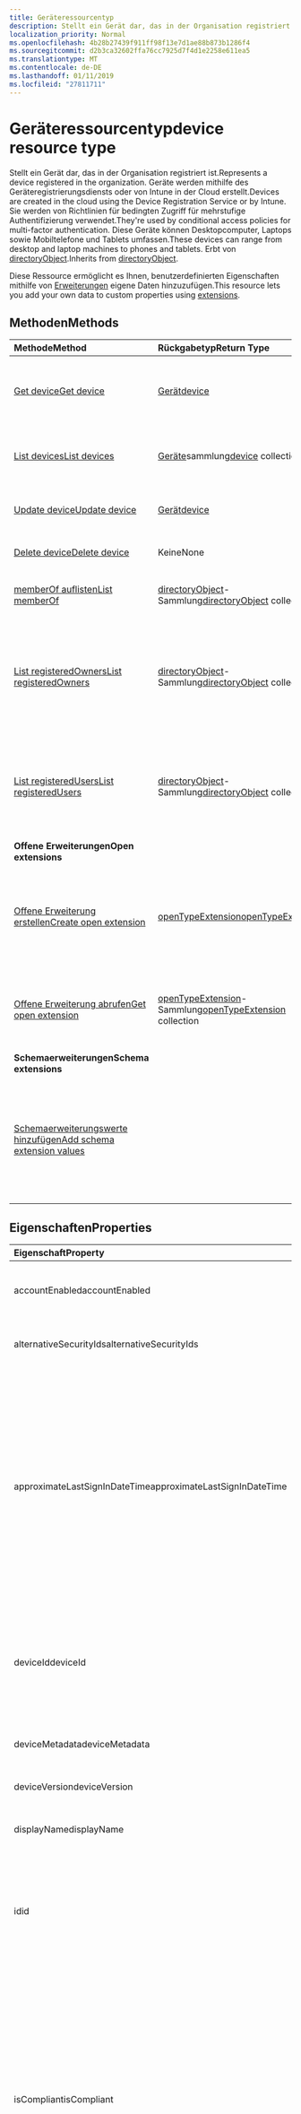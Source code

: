 ```yaml
---
title: Geräteressourcentyp
description: Stellt ein Gerät dar, das in der Organisation registriert ist. Geräte werden mithilfe des Geräteregistrierungsdiensts oder von Intune in der Cloud erstellt. Sie werden von Richtlinien für bedingten Zugriff für mehrstufige Authentifizierung verwendet. Diese Geräte können Desktopcomputer, Laptops sowie Mobiltelefone und Tablets umfassen. Erbt von directoryObject.
localization_priority: Normal
ms.openlocfilehash: 4b28b27439f911ff98f13e7d1ae88b873b1286f4
ms.sourcegitcommit: d2b3ca32602ffa76cc7925d7f4d1e2258e611ea5
ms.translationtype: MT
ms.contentlocale: de-DE
ms.lasthandoff: 01/11/2019
ms.locfileid: "27811711"
---
```

# <a name="device-resource-type"></a><span data-ttu-id="54dd7-107">Geräteressourcentyp</span><span class="sxs-lookup"><span data-stu-id="54dd7-107">device resource type</span></span>

<span data-ttu-id="54dd7-108">Stellt ein Gerät dar, das in der Organisation registriert ist.</span><span class="sxs-lookup"><span data-stu-id="54dd7-108">Represents a device registered in the organization.</span></span> <span data-ttu-id="54dd7-109">Geräte werden mithilfe des Geräteregistrierungsdiensts oder von Intune in der Cloud erstellt.</span><span class="sxs-lookup"><span data-stu-id="54dd7-109">Devices are created in the cloud using the Device Registration Service or by Intune.</span></span> <span data-ttu-id="54dd7-110">Sie werden von Richtlinien für bedingten Zugriff für mehrstufige Authentifizierung verwendet.</span><span class="sxs-lookup"><span data-stu-id="54dd7-110">They're used by conditional access policies for multi-factor authentication.</span></span> <span data-ttu-id="54dd7-111">Diese Geräte können Desktopcomputer, Laptops sowie Mobiltelefone und Tablets umfassen.</span><span class="sxs-lookup"><span data-stu-id="54dd7-111">These devices can range from desktop and laptop machines to phones and tablets.</span></span> <span data-ttu-id="54dd7-112">Erbt von [directoryObject](directoryobject.md).</span><span class="sxs-lookup"><span data-stu-id="54dd7-112">Inherits from [directoryObject](directoryobject.md).</span></span>

<span data-ttu-id="54dd7-113">Diese Ressource ermöglicht es Ihnen, benutzerdefinierten Eigenschaften mithilfe von [Erweiterungen](/graph/extensibility-overview) eigene Daten hinzuzufügen.</span><span class="sxs-lookup"><span data-stu-id="54dd7-113">This resource lets you add your own data to custom properties using [extensions](/graph/extensibility-overview).</span></span>


## <a name="methods"></a><span data-ttu-id="54dd7-114">Methoden</span><span class="sxs-lookup"><span data-stu-id="54dd7-114">Methods</span></span>

| <span data-ttu-id="54dd7-115">Methode</span><span class="sxs-lookup"><span data-stu-id="54dd7-115">Method</span></span>       | <span data-ttu-id="54dd7-116">Rückgabetyp</span><span class="sxs-lookup"><span data-stu-id="54dd7-116">Return Type</span></span>  |<span data-ttu-id="54dd7-117">Beschreibung</span><span class="sxs-lookup"><span data-stu-id="54dd7-117">Description</span></span>|
|:---------------|:--------|:----------|
|[<span data-ttu-id="54dd7-118">Get device</span><span class="sxs-lookup"><span data-stu-id="54dd7-118">Get device</span></span>](../api/device-get.md) | [<span data-ttu-id="54dd7-119">Gerät</span><span class="sxs-lookup"><span data-stu-id="54dd7-119">device</span></span>](device.md) |<span data-ttu-id="54dd7-120">Dient zum Lesen der Eigenschaften und der Beziehungen eines Geräteobjekts.</span><span class="sxs-lookup"><span data-stu-id="54dd7-120">Read properties and relationships of a device object.</span></span>|
|[<span data-ttu-id="54dd7-121">List devices</span><span class="sxs-lookup"><span data-stu-id="54dd7-121">List devices</span></span>](../api/device-list.md) | <span data-ttu-id="54dd7-122">[Geräte](device.md)sammlung</span><span class="sxs-lookup"><span data-stu-id="54dd7-122">[device](device.md) collection</span></span>| <span data-ttu-id="54dd7-123">Dient zum Abrufen einer Liste von Geräten, die in dem Verzeichnis registriert sind.</span><span class="sxs-lookup"><span data-stu-id="54dd7-123">Retrieve a list of devices registered in the directory.</span></span> |
|[<span data-ttu-id="54dd7-124">Update device</span><span class="sxs-lookup"><span data-stu-id="54dd7-124">Update device</span></span>](../api/device-update.md) | [<span data-ttu-id="54dd7-125">Gerät</span><span class="sxs-lookup"><span data-stu-id="54dd7-125">device</span></span>](device.md) |<span data-ttu-id="54dd7-126">Dient zum Aktualisieren der Eigenschaften eines Geräteobjekts.</span><span class="sxs-lookup"><span data-stu-id="54dd7-126">Update the properties of a device object.</span></span> |
|[<span data-ttu-id="54dd7-127">Delete device</span><span class="sxs-lookup"><span data-stu-id="54dd7-127">Delete device</span></span>](../api/device-delete.md) | <span data-ttu-id="54dd7-128">Keine</span><span class="sxs-lookup"><span data-stu-id="54dd7-128">None</span></span> |<span data-ttu-id="54dd7-129">Dient zum Löschen eines Geräteobjekts.</span><span class="sxs-lookup"><span data-stu-id="54dd7-129">Delete a device object.</span></span> |
|[<span data-ttu-id="54dd7-130">memberOf auflisten</span><span class="sxs-lookup"><span data-stu-id="54dd7-130">List memberOf</span></span>](../api/device-list-memberof.md) |<span data-ttu-id="54dd7-131">[directoryObject](directoryobject.md)-Sammlung</span><span class="sxs-lookup"><span data-stu-id="54dd7-131">[directoryObject](directoryobject.md) collection</span></span>| <span data-ttu-id="54dd7-132">Auflisten der Gruppen, denen das Gerät ein direktes Mitglied ist.</span><span class="sxs-lookup"><span data-stu-id="54dd7-132">List the groups that the device is a direct member of.</span></span> |
|[<span data-ttu-id="54dd7-133">List registeredOwners</span><span class="sxs-lookup"><span data-stu-id="54dd7-133">List registeredOwners</span></span>](../api/device-list-registeredowners.md) |<span data-ttu-id="54dd7-134">[directoryObject](directoryobject.md)-Sammlung</span><span class="sxs-lookup"><span data-stu-id="54dd7-134">[directoryObject](directoryobject.md) collection</span></span>| <span data-ttu-id="54dd7-135">Dient zum Abrufen der Benutzer, die registrierte Besitzer des Geräts in der registeredOwners-Navigationseigenschaft sind.</span><span class="sxs-lookup"><span data-stu-id="54dd7-135">Get the users that are registered owners of the device from the registeredOwners navigation property.</span></span>|
|[<span data-ttu-id="54dd7-136">List registeredUsers</span><span class="sxs-lookup"><span data-stu-id="54dd7-136">List registeredUsers</span></span>](../api/device-list-registeredusers.md) |<span data-ttu-id="54dd7-137">[directoryObject](directoryobject.md)-Sammlung</span><span class="sxs-lookup"><span data-stu-id="54dd7-137">[directoryObject](directoryobject.md) collection</span></span>| <span data-ttu-id="54dd7-138">Dient zum Abrufen registrierter Benutzer des Geräts aus der registeredUsers-Navigationseigenschaft.</span><span class="sxs-lookup"><span data-stu-id="54dd7-138">Get the registered users of the device from the registeredUsers navigation property.</span></span>|
|<span data-ttu-id="54dd7-139">**Offene Erweiterungen**</span><span class="sxs-lookup"><span data-stu-id="54dd7-139">**Open extensions**</span></span>| | |
|[<span data-ttu-id="54dd7-140">Offene Erweiterung erstellen</span><span class="sxs-lookup"><span data-stu-id="54dd7-140">Create open extension</span></span>](../api/opentypeextension-post-opentypeextension.md) |[<span data-ttu-id="54dd7-141">openTypeExtension</span><span class="sxs-lookup"><span data-stu-id="54dd7-141">openTypeExtension</span></span>](opentypeextension.md)| <span data-ttu-id="54dd7-142">Erstellt eine offene Erweiterung und fügt benutzerdefinierte Eigenschaften zu einer neuen oder vorhandenen Ressource hinzu.</span><span class="sxs-lookup"><span data-stu-id="54dd7-142">Create an open extension and add custom properties to a new or existing resource.</span></span>|
|[<span data-ttu-id="54dd7-143">Offene Erweiterung abrufen</span><span class="sxs-lookup"><span data-stu-id="54dd7-143">Get open extension</span></span>](../api/opentypeextension-get.md) |<span data-ttu-id="54dd7-144">[openTypeExtension](opentypeextension.md)-Sammlung</span><span class="sxs-lookup"><span data-stu-id="54dd7-144">[openTypeExtension](opentypeextension.md) collection</span></span>| <span data-ttu-id="54dd7-145">Dient zum Abrufen einer offenen Erweiterung, die durch den Erweiterungsnamen identifiziert wird.</span><span class="sxs-lookup"><span data-stu-id="54dd7-145">Get an open extension identified by the extension name.</span></span>|
|<span data-ttu-id="54dd7-146">**Schemaerweiterungen**</span><span class="sxs-lookup"><span data-stu-id="54dd7-146">**Schema extensions**</span></span>| | |
|[<span data-ttu-id="54dd7-147">Schemaerweiterungswerte hinzufügen</span><span class="sxs-lookup"><span data-stu-id="54dd7-147">Add schema extension values</span></span>](/graph/extensibility-schema-groups) || <span data-ttu-id="54dd7-148">Dient zum Erstellen einer Schemaerweiterungsdefinition und anschließenden Verwenden der Definition zum Hinzufügen benutzerdefinierter typisierter Daten zu einer Ressource.</span><span class="sxs-lookup"><span data-stu-id="54dd7-148">Create a schema extension definition and then use it to add custom typed data to a resource.</span></span>|

## <a name="properties"></a><span data-ttu-id="54dd7-149">Eigenschaften</span><span class="sxs-lookup"><span data-stu-id="54dd7-149">Properties</span></span>
| <span data-ttu-id="54dd7-150">Eigenschaft</span><span class="sxs-lookup"><span data-stu-id="54dd7-150">Property</span></span>     | <span data-ttu-id="54dd7-151">Typ</span><span class="sxs-lookup"><span data-stu-id="54dd7-151">Type</span></span>   |<span data-ttu-id="54dd7-152">Beschreibung</span><span class="sxs-lookup"><span data-stu-id="54dd7-152">Description</span></span>|
|:---------------|:--------|:----------|
|<span data-ttu-id="54dd7-153">accountEnabled</span><span class="sxs-lookup"><span data-stu-id="54dd7-153">accountEnabled</span></span>|<span data-ttu-id="54dd7-154">Boolean</span><span class="sxs-lookup"><span data-stu-id="54dd7-154">Boolean</span></span>| <span data-ttu-id="54dd7-p103">**true**, wenn das Konto aktiviert ist; andernfalls **false**. Erforderlich.</span><span class="sxs-lookup"><span data-stu-id="54dd7-p103">**true** if the account is enabled; otherwise, **false**. Required.</span></span>|
|<span data-ttu-id="54dd7-157">alternativeSecurityIds</span><span class="sxs-lookup"><span data-stu-id="54dd7-157">alternativeSecurityIds</span></span>|<span data-ttu-id="54dd7-158">alternativeSecurityId-Sammlung</span><span class="sxs-lookup"><span data-stu-id="54dd7-158">alternativeSecurityId collection</span></span>| <span data-ttu-id="54dd7-159">Nur für internen Gebrauch.</span><span class="sxs-lookup"><span data-stu-id="54dd7-159">For internal use only.</span></span> <span data-ttu-id="54dd7-160">Lässt keine Nullwerte zu.</span><span class="sxs-lookup"><span data-stu-id="54dd7-160">Not nullable.</span></span> |
|<span data-ttu-id="54dd7-161">approximateLastSignInDateTime</span><span class="sxs-lookup"><span data-stu-id="54dd7-161">approximateLastSignInDateTime</span></span>|<span data-ttu-id="54dd7-162">DateTimeOffset</span><span class="sxs-lookup"><span data-stu-id="54dd7-162">DateTimeOffset</span></span>| <span data-ttu-id="54dd7-163">Der Timestamp-Typ stellt die Datums- und Uhrzeitinformationen mithilfe des ISO 8601-Formats dar und wird immer in UTC-Zeit angegeben.</span><span class="sxs-lookup"><span data-stu-id="54dd7-163">The Timestamp type represents date and time information using ISO 8601 format and is always in UTC time.</span></span> <span data-ttu-id="54dd7-164">Mitternacht UTC-Zeit am 1. Januar 2014 würde z. B. wie folgt aussehen: `'2014-01-01T00:00:00Z'` Schreibgeschützt.</span><span class="sxs-lookup"><span data-stu-id="54dd7-164">For example, midnight UTC on Jan 1, 2014 would look like this: `'2014-01-01T00:00:00Z'` Read-only.</span></span> |
|<span data-ttu-id="54dd7-165">deviceId</span><span class="sxs-lookup"><span data-stu-id="54dd7-165">deviceId</span></span>|<span data-ttu-id="54dd7-166">string</span><span class="sxs-lookup"><span data-stu-id="54dd7-166">string</span></span>| <span data-ttu-id="54dd7-167">Der eindeutige Bezeichner, der vom Azure-Geräteregistrierungsdienst bei der Registrierung festgelegt wird.</span><span class="sxs-lookup"><span data-stu-id="54dd7-167">Unique identifier set by Azure Device Registration Service at the time of registration.</span></span> |
|<span data-ttu-id="54dd7-168">deviceMetadata</span><span class="sxs-lookup"><span data-stu-id="54dd7-168">deviceMetadata</span></span>|<span data-ttu-id="54dd7-169">String</span><span class="sxs-lookup"><span data-stu-id="54dd7-169">String</span></span>| <span data-ttu-id="54dd7-170">Nur für internen Gebrauch.</span><span class="sxs-lookup"><span data-stu-id="54dd7-170">For interal use only.</span></span> <span data-ttu-id="54dd7-171">Auf Null festgelegt.</span><span class="sxs-lookup"><span data-stu-id="54dd7-171">Set to null.</span></span> |
|<span data-ttu-id="54dd7-172">deviceVersion</span><span class="sxs-lookup"><span data-stu-id="54dd7-172">deviceVersion</span></span>|<span data-ttu-id="54dd7-173">Int32</span><span class="sxs-lookup"><span data-stu-id="54dd7-173">Int32</span></span>| <span data-ttu-id="54dd7-174">Nur für internen Gebrauch.</span><span class="sxs-lookup"><span data-stu-id="54dd7-174">For interal use only.</span></span> |
|<span data-ttu-id="54dd7-175">displayName</span><span class="sxs-lookup"><span data-stu-id="54dd7-175">displayName</span></span>|<span data-ttu-id="54dd7-176">String</span><span class="sxs-lookup"><span data-stu-id="54dd7-176">String</span></span>|<span data-ttu-id="54dd7-p107">Der Anzeigename für das Gerät. Erforderlich.</span><span class="sxs-lookup"><span data-stu-id="54dd7-p107">The display name for the device. Required.</span></span> |
|<span data-ttu-id="54dd7-179">id</span><span class="sxs-lookup"><span data-stu-id="54dd7-179">id</span></span>|<span data-ttu-id="54dd7-180">String</span><span class="sxs-lookup"><span data-stu-id="54dd7-180">String</span></span>|<span data-ttu-id="54dd7-p108">Die eindeutige ID für das Gerät. Geerbt von [directoryObject](directoryobject.md). Schlüssel, lässt keine Nullwerte zu. Schreibgeschützt.</span><span class="sxs-lookup"><span data-stu-id="54dd7-p108">The unique identifier for the device. Inherited from [directoryObject](directoryobject.md). Key, Not nullable. Read-only.</span></span>|
|<span data-ttu-id="54dd7-185">isCompliant</span><span class="sxs-lookup"><span data-stu-id="54dd7-185">isCompliant</span></span>|<span data-ttu-id="54dd7-186">Boolean</span><span class="sxs-lookup"><span data-stu-id="54dd7-186">Boolean</span></span>|<span data-ttu-id="54dd7-187">**true**, wenn das Gerät den Richtlinien für mobile Geräteverwaltung ( Mobile Device Management, MDM) entspricht; andernfalls **false**.</span><span class="sxs-lookup"><span data-stu-id="54dd7-187">**true** if the device complies with Mobile Device Management (MDM) policies; otherwise, **false**.</span></span> <span data-ttu-id="54dd7-188">Schreibgeschützt.</span><span class="sxs-lookup"><span data-stu-id="54dd7-188">Read-only.</span></span> <span data-ttu-id="54dd7-189">Dies kann nur durch Intune für einen beliebigen Gerätetyp Betriebssystem oder durch eine [genehmigt MDM-app](https://docs.microsoft.com/windows/client-management/mdm/azure-active-directory-integration-with-mdm) für Windows-Betriebssystem Geräte aktualisiert werden.</span><span class="sxs-lookup"><span data-stu-id="54dd7-189">This can only be updated by Intune for any device OS type or by an [approved MDM app](https://docs.microsoft.com/windows/client-management/mdm/azure-active-directory-integration-with-mdm) for Windows OS devices.</span></span>|
|<span data-ttu-id="54dd7-190">isManaged</span><span class="sxs-lookup"><span data-stu-id="54dd7-190">isManaged</span></span>|<span data-ttu-id="54dd7-191">Boolean</span><span class="sxs-lookup"><span data-stu-id="54dd7-191">Boolean</span></span>|<span data-ttu-id="54dd7-192">**true**, wenn das Gerät durch die mobile Geräteverwaltungs-App verwaltet wird; andernfalls **false**.</span><span class="sxs-lookup"><span data-stu-id="54dd7-192">**true** if the device is managed by a Mobile Device Management (MDM) app; otherwise, **false**.</span></span> <span data-ttu-id="54dd7-193">Dies kann nur durch Intune für einen beliebigen Gerätetyp Betriebssystem oder durch eine [genehmigt MDM-app](https://docs.microsoft.com/windows/client-management/mdm/azure-active-directory-integration-with-mdm) für Windows-Betriebssystem Geräte aktualisiert werden.</span><span class="sxs-lookup"><span data-stu-id="54dd7-193">This can only be updated by Intune for any device OS type or by an [approved MDM app](https://docs.microsoft.com/windows/client-management/mdm/azure-active-directory-integration-with-mdm) for Windows OS devices.</span></span> |
|<span data-ttu-id="54dd7-194">onPremisesLastSyncDateTime</span><span class="sxs-lookup"><span data-stu-id="54dd7-194">onPremisesLastSyncDateTime</span></span>|<span data-ttu-id="54dd7-195">DateTimeOffset</span><span class="sxs-lookup"><span data-stu-id="54dd7-195">DateTimeOffset</span></span>|<span data-ttu-id="54dd7-196">Der Zeitpunkt der letzten Synchronisierung des Objekts mit dem lokalen Verzeichnis. Der Timestamp-Typ stellt die Datums- und Uhrzeitinformationen mithilfe des ISO 8601-Formats dar und wird immer in UTC-Zeit angegeben.</span><span class="sxs-lookup"><span data-stu-id="54dd7-196">The last time at which the object was synced with the on-premises directory.The Timestamp type represents date and time information using ISO 8601 format and is always in UTC time.</span></span> <span data-ttu-id="54dd7-197">Mitternacht UTC-Zeit am 1. Januar 2014 würde z. B. wie folgt aussehen: `'2014-01-01T00:00:00Z'` Schreibgeschützt.</span><span class="sxs-lookup"><span data-stu-id="54dd7-197">For example, midnight UTC on Jan 1, 2014 would look like this: `'2014-01-01T00:00:00Z'` Read-only.</span></span>|
|<span data-ttu-id="54dd7-198">onPremisesSyncEnabled</span><span class="sxs-lookup"><span data-stu-id="54dd7-198">onPremisesSyncEnabled</span></span>|<span data-ttu-id="54dd7-199">Boolean</span><span class="sxs-lookup"><span data-stu-id="54dd7-199">Boolean</span></span>|<span data-ttu-id="54dd7-200">**true**, wenn das Objekt aus einem lokalen Verzeichnis synchronisiert wird; **false**, wenn das Objekt ursprünglich aus einem lokalen Verzeichnis synchronisiert wurde, aber nicht mehr synchronisiert wird; **NULL**, wenn dieses Objekt nie aus einem lokalen Verzeichnis synchronisiert wurde (Standard).</span><span class="sxs-lookup"><span data-stu-id="54dd7-200">**true** if this object is synced from an on-premises directory; **false** if this object was originally synced from an on-premises directory but is no longer synced; **null** if this object has never been synced from an on-premises directory (default).</span></span> <span data-ttu-id="54dd7-201">Schreibgeschützt.</span><span class="sxs-lookup"><span data-stu-id="54dd7-201">Read-only.</span></span> |
|<span data-ttu-id="54dd7-202">operatingSystem</span><span class="sxs-lookup"><span data-stu-id="54dd7-202">operatingSystem</span></span>|<span data-ttu-id="54dd7-203">String</span><span class="sxs-lookup"><span data-stu-id="54dd7-203">String</span></span>| <span data-ttu-id="54dd7-p113">Der Typ des Betriebssystems auf dem Gerät. Erforderlich.</span><span class="sxs-lookup"><span data-stu-id="54dd7-p113">The type of operating system on the device. Required.</span></span> |
|<span data-ttu-id="54dd7-206">operatingSystemVersion</span><span class="sxs-lookup"><span data-stu-id="54dd7-206">operatingSystemVersion</span></span>|<span data-ttu-id="54dd7-207">String</span><span class="sxs-lookup"><span data-stu-id="54dd7-207">String</span></span>|<span data-ttu-id="54dd7-p114">Die Version des Betriebssystems auf dem Gerät. Erforderlich.</span><span class="sxs-lookup"><span data-stu-id="54dd7-p114">The version of the operating system on the device. Required.</span></span> |
|<span data-ttu-id="54dd7-210">physicalIds</span><span class="sxs-lookup"><span data-stu-id="54dd7-210">physicalIds</span></span>|<span data-ttu-id="54dd7-211">Zeichenfolgenauflistung</span><span class="sxs-lookup"><span data-stu-id="54dd7-211">String collection</span></span>| <span data-ttu-id="54dd7-212">Nur für internen Gebrauch.</span><span class="sxs-lookup"><span data-stu-id="54dd7-212">For interal use only.</span></span> <span data-ttu-id="54dd7-213">Lässt keine Nullwerte zu.</span><span class="sxs-lookup"><span data-stu-id="54dd7-213">Not nullable.</span></span> |
|<span data-ttu-id="54dd7-214">trustType</span><span class="sxs-lookup"><span data-stu-id="54dd7-214">trustType</span></span>|<span data-ttu-id="54dd7-215">String</span><span class="sxs-lookup"><span data-stu-id="54dd7-215">String</span></span>| <span data-ttu-id="54dd7-216">Typ von Vertrauensstellung für das beigetretene Gerät.</span><span class="sxs-lookup"><span data-stu-id="54dd7-216">Type of trust for the joined device.</span></span> <span data-ttu-id="54dd7-217">Schreibgeschützt.</span><span class="sxs-lookup"><span data-stu-id="54dd7-217">Read-only.</span></span> <span data-ttu-id="54dd7-218">Mögliche Werte:</span><span class="sxs-lookup"><span data-stu-id="54dd7-218">Possible values:</span></span> <br /><span data-ttu-id="54dd7-219">**Arbeitsplatz** - Gibt an *, dass eigene persönliche Geräte mitgebracht werden sollen*</span><span class="sxs-lookup"><span data-stu-id="54dd7-219">**Workplace** - indicates *bring your own personal devices*</span></span><br /><span data-ttu-id="54dd7-220">**AzureAd** - Nur Geräte, die mit der Cloud verknüpft sind</span><span class="sxs-lookup"><span data-stu-id="54dd7-220">**AzureAd** - Cloud only joined devices</span></span><br /><span data-ttu-id="54dd7-221">**ServerAd** - Lokale Geräte, die der Domäne beigetreten sind, die mit Azure AD verknüpft sind.</span><span class="sxs-lookup"><span data-stu-id="54dd7-221">**ServerAd** - on-premises domain joined devices joined to Azure AD.</span></span> <span data-ttu-id="54dd7-222">Weitere Informationen hierzu finden Sie unter [Einführung in die Geräteverwaltung in Azure Active Directory](https://docs.microsoft.com/en-us/azure/active-directory/device-management-introduction)</span><span class="sxs-lookup"><span data-stu-id="54dd7-222">For more details, see [Introduction to device management in Azure Active Directory](https://docs.microsoft.com/en-us/azure/active-directory/device-management-introduction)</span></span> |

## <a name="relationships"></a><span data-ttu-id="54dd7-223">Beziehungen</span><span class="sxs-lookup"><span data-stu-id="54dd7-223">Relationships</span></span>
| <span data-ttu-id="54dd7-224">Beziehung</span><span class="sxs-lookup"><span data-stu-id="54dd7-224">Relationship</span></span> | <span data-ttu-id="54dd7-225">Typ</span><span class="sxs-lookup"><span data-stu-id="54dd7-225">Type</span></span>   |<span data-ttu-id="54dd7-226">Beschreibung</span><span class="sxs-lookup"><span data-stu-id="54dd7-226">Description</span></span>|
|:---------------|:--------|:----------|
|<span data-ttu-id="54dd7-227">Erweiterungen</span><span class="sxs-lookup"><span data-stu-id="54dd7-227">extensions</span></span>|<span data-ttu-id="54dd7-228">[extension](extension.md)-Sammlung</span><span class="sxs-lookup"><span data-stu-id="54dd7-228">[extension](extension.md) collection</span></span>|<span data-ttu-id="54dd7-p118">Die Sammlung der für das Gerät definierten offenen Erweiterungen. Schreibgeschützt. Lässt Nullwerte zu.</span><span class="sxs-lookup"><span data-stu-id="54dd7-p118">The collection of open extensions defined for the device. Read-only. Nullable.</span></span>|
|<span data-ttu-id="54dd7-232">memberOf</span><span class="sxs-lookup"><span data-stu-id="54dd7-232">memberOf</span></span>|<span data-ttu-id="54dd7-233">[directoryObject](directoryobject.md)-Sammlung</span><span class="sxs-lookup"><span data-stu-id="54dd7-233">[directoryObject](directoryobject.md) collection</span></span>|<span data-ttu-id="54dd7-p119">Gruppen, bei denen diese Gruppe Mitglied ist. HTTP-Methoden: GET (unterstützt für alle Gruppen). Schreibgeschützt. Lässt NULL-Werte zu.</span><span class="sxs-lookup"><span data-stu-id="54dd7-p119">Groups that this group is a member of. HTTP Methods: GET (supported for all groups). Read-only. Nullable.</span></span>|
|<span data-ttu-id="54dd7-238">registeredOwners</span><span class="sxs-lookup"><span data-stu-id="54dd7-238">registeredOwners</span></span>|<span data-ttu-id="54dd7-239">[directoryObject](directoryobject.md)-Sammlung</span><span class="sxs-lookup"><span data-stu-id="54dd7-239">[directoryObject](directoryobject.md) collection</span></span>|<span data-ttu-id="54dd7-240">Der Benutzer, dessen Gerät mit der Cloud verknüpft ist oder der sein persönliches Gerät registriert hat.</span><span class="sxs-lookup"><span data-stu-id="54dd7-240">The user that cloud joined the device or registered their personal device.</span></span> <span data-ttu-id="54dd7-241">Der registrierte Besitzer wird zum Zeitpunkt der Registrierung festgelegt.</span><span class="sxs-lookup"><span data-stu-id="54dd7-241">The registered owner is set at the time of registration.</span></span> <span data-ttu-id="54dd7-242">Derzeit kann jeweils nur ein Besitzer vorhanden sein.</span><span class="sxs-lookup"><span data-stu-id="54dd7-242">Currently, there can be only one owner.</span></span> <span data-ttu-id="54dd7-243">Schreibgeschützt.</span><span class="sxs-lookup"><span data-stu-id="54dd7-243">Read-only.</span></span> <span data-ttu-id="54dd7-244">Lässt Nullwerte zu.</span><span class="sxs-lookup"><span data-stu-id="54dd7-244">Nullable.</span></span> |
|<span data-ttu-id="54dd7-245">registeredUsers</span><span class="sxs-lookup"><span data-stu-id="54dd7-245">registeredUsers</span></span>|<span data-ttu-id="54dd7-246">[directoryObject](directoryobject.md)-Sammlung</span><span class="sxs-lookup"><span data-stu-id="54dd7-246">[directoryObject](directoryobject.md) collection</span></span>|<span data-ttu-id="54dd7-247">Auflistung von Benutzern, die registrierte Benutzer des Geräts sind.</span><span class="sxs-lookup"><span data-stu-id="54dd7-247">Collection of registered users of the device.</span></span> <span data-ttu-id="54dd7-248">Für mit der Cloud verknüpfte Geräte und registrierte persönliche Geräte werden registrierte Benutzer bei der Registrierung auf den gleichen Wert wie registrierte Besitzer festgelegt.</span><span class="sxs-lookup"><span data-stu-id="54dd7-248">For cloud joined devices and registered personal devices, registered users are set to the same value as registered owners at the time of registration.</span></span> <span data-ttu-id="54dd7-249">Schreibgeschützt.</span><span class="sxs-lookup"><span data-stu-id="54dd7-249">Read-only.</span></span> <span data-ttu-id="54dd7-250">Lässt Nullwerte zu.</span><span class="sxs-lookup"><span data-stu-id="54dd7-250">Nullable.</span></span>|

## <a name="json-representation"></a><span data-ttu-id="54dd7-251">JSON-Darstellung</span><span class="sxs-lookup"><span data-stu-id="54dd7-251">JSON representation</span></span>

<span data-ttu-id="54dd7-252">Es folgt eine JSON-Darstellung der Ressource.</span><span class="sxs-lookup"><span data-stu-id="54dd7-252">Here is a JSON representation of the resource</span></span>

<!--{
  "blockType": "resource",
  "openType": true,
  "optionalProperties": [
    "extensions",
    "registeredOwners",
    "registeredUsers"
  ],
  "keyProperty": "id",
  "baseType": "microsoft.graph.directoryObject",
  "@odata.type": "microsoft.graph.device"
}-->

```json
{
  "accountEnabled": true,
  "alternativeSecurityIds": [{"@odata.type": "microsoft.graph.alternativeSecurityId"}],
  "approximateLastSignInDateTime": "String (timestamp)",
  "deviceId": "string",
  "deviceMetadata": "string",
  "deviceVersion": 1024,
  "displayName": "string",
  "id": "string (identifier)",
  "isCompliant": true,
  "isManaged": true,
  "onPremisesLastSyncDateTime": "String (timestamp)",
  "onPremisesSyncEnabled": true,
  "operatingSystem": "string",
  "operatingSystemVersion": "string",
  "physicalIds": ["string"],
  "trustType": "string"
}
```

## <a name="see-also"></a><span data-ttu-id="54dd7-253">Weitere Artikel</span><span class="sxs-lookup"><span data-stu-id="54dd7-253">See also</span></span>

- [<span data-ttu-id="54dd7-254">Hinzufügen von benutzerdefinierten Daten zu Ressourcen mithilfe von Erweiterungen</span><span class="sxs-lookup"><span data-stu-id="54dd7-254">Add custom data to resources using extensions</span></span>](/graph/extensibility-overview)
- [<span data-ttu-id="54dd7-255">Hinzufügen von benutzerdefinierten Daten zu Benutzern mithilfe offener Erweiterungen</span><span class="sxs-lookup"><span data-stu-id="54dd7-255">Add custom data to users using open extensions</span></span>](/graph/extensibility-open-users)
- [<span data-ttu-id="54dd7-256">Hinzufügen von benutzerdefinierten Daten zu Gruppen mithilfe von Schemaerweiterungen</span><span class="sxs-lookup"><span data-stu-id="54dd7-256">Add custom data to groups using schema extensions</span></span>](/graph/extensibility-schema-groups)


<!-- uuid: 8fcb5dbc-d5aa-4681-8e31-b001d5168d79
2015-10-25 14:57:30 UTC -->
<!-- {
  "type": "#page.annotation",
  "description": "device resource",
  "keywords": "",
  "section": "documentation",
  "tocPath": ""
}-->

